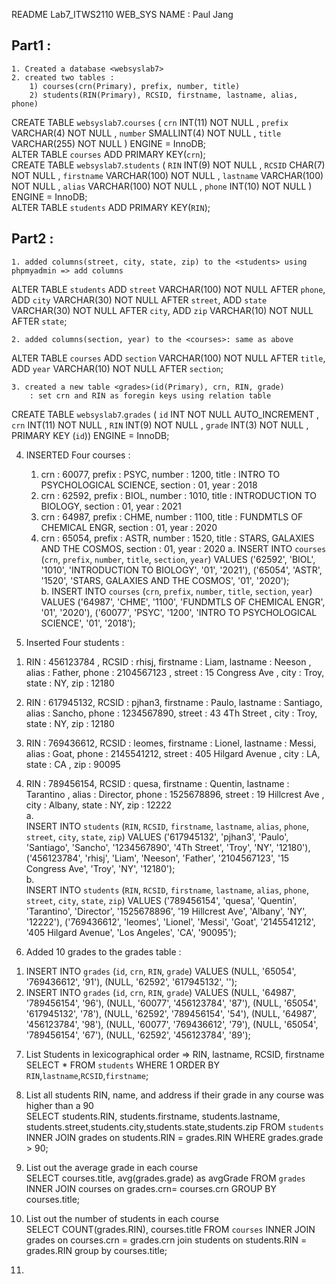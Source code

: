 
README Lab7_ITWS2110 WEB_SYS
NAME : Paul Jang

## Part1 : 
	1. Created a database <websyslab7>
  	2. created two tables : 
		1) courses(crn(Primary), prefix, number, title)
		2) students(RIN(Primary), RCSID, firstname, lastname, alias, phone)
CREATE TABLE `websyslab7`.`courses` ( `crn` INT(11) NOT NULL ,  `prefix` VARCHAR(4) NOT NULL ,  `number` SMALLINT(4) NOT NULL ,  `title` VARCHAR(255) NOT NULL ) ENGINE = InnoDB; <br/>
ALTER TABLE `courses` ADD PRIMARY KEY(`crn`); <br/>
CREATE TABLE `websyslab7`.`students` ( `RIN` INT(9) NOT NULL ,  `RCSID` CHAR(7) NOT NULL ,  `firstname` VARCHAR(100) NOT NULL , `lastname` VARCHAR(100) NOT NULL ,  `alias` VARCHAR(100) NOT NULL ,  `phone` INT(10) NOT NULL ) ENGINE = InnoDB; <br/>
 ALTER TABLE `students` ADD PRIMARY KEY(`RIN`); <br/>

 ## Part2 : 
	1. added columns(street, city, state, zip) to the <students> using phpmyadmin => add columns
ALTER TABLE `students`  ADD `street` VARCHAR(100) NOT NULL  AFTER `phone`,  ADD `city` VARCHAR(30) NOT NULL  AFTER `street`,  ADD `state` VARCHAR(30) NOT NULL  AFTER `city`,  ADD `zip` VARCHAR(10) NOT NULL  AFTER `state`;

	2. added columns(section, year) to the <courses>: same as above
  ALTER TABLE `courses`  ADD `section` VARCHAR(100) NOT NULL  AFTER `title`,  ADD `year` VARCHAR(10) NOT NULL  AFTER `section`;
  
	3. created a new table <grades>(id(Primary), crn, RIN, grade)
		: set crn and RIN as foregin keys using relation table
  CREATE TABLE `websyslab7`.`grades` ( `id` INT NOT NULL AUTO_INCREMENT ,  `crn` INT(11) NOT NULL ,  `RIN` INT(9) NOT NULL ,  `grade` INT(3) NOT NULL ,    PRIMARY KEY  (`id`)) ENGINE = InnoDB;   <br/>
  
  4. INSERTED Four courses :	
		1) crn : 60077, prefix : PSYC, number : 1200, title : INTRO TO PSYCHOLOGICAL SCIENCE, section : 01, year : 2018
		2) crn : 62592, prefix : BIOL, number : 1010, title : INTRODUCTION TO BIOLOGY, section : 01, year : 2021
		3) crn : 64987, prefix : CHME, number : 1100, title : FUNDMTLS OF CHEMICAL ENGR, section : 01, year : 2020
		4) crn : 65054, prefix : ASTR, number : 1520, title : STARS, GALAXIES AND THE COSMOS, section : 01, year : 2020
		  a. INSERT INTO `courses` (`crn`, `prefix`, `number`, `title`, `section`, `year`) VALUES ('62592', 'BIOL', '1010', 'INTRODUCTION TO BIOLOGY', '01', '2021'), ('65054', 'ASTR', '1520', 'STARS, GALAXIES AND THE COSMOS', '01', '2020'); <br/>
      b. INSERT INTO `courses` (`crn`, `prefix`, `number`, `title`, `section`, `year`) VALUES ('64987', 'CHME', '1100', 'FUNDMTLS OF CHEMICAL ENGR', '01', '2020'), ('60077', 'PSYC', '1200', 'INTRO TO PSYCHOLOGICAL SCIENCE', '01', '2018'); <br/>
	
 5. Inserted Four students :
		
1) RIN : 456123784 , RCSID : rhisj, firstname : Liam, lastname : Neeson , alias : Father, phone : 2104567123 , 			street : 15 Congress Ave , city : Troy, state : NY, zip : 12180
2) RIN : 617945132, RCSID : pjhan3, firstname : Paulo, lastname : Santiago, alias : Sancho, phone : 1234567890, 		street : 43 4Th Street , city : Troy, state : NY, zip : 12180

3) RIN : 769436612, RCSID : leomes, firstname : Lionel, lastname : Messi, alias : Goat, phone : 2145541212, 			street : 405 Hilgard Avenue , city : LA, state : CA , zip : 90095

4) RIN : 789456154, RCSID : quesa, firstname : Quentin, lastname : Tarantino , alias : Director, phone : 		1525678896, street : 19 Hillcrest Ave , city : Albany, state : NY, zip : 12222 <br/>
  a. <br/>INSERT INTO `students` (`RIN`, `RCSID`, `firstname`, `lastname`, `alias`, `phone`, `street`, `city`, `state`, `zip`) VALUES ('617945132', 'pjhan3', 'Paulo', 'Santiago', 'Sancho', '1234567890', '4Th Street', 'Troy', 'NY', '12180'), ('456123784', 'rhisj', 'Liam', 'Neeson', 'Father', '2104567123', '15 Congress Ave', 'Troy', 'NY', '12180');<br/>
  b. <br/> INSERT INTO `students` (`RIN`, `RCSID`, `firstname`, `lastname`, `alias`, `phone`, `street`, `city`, `state`, `zip`) VALUES ('789456154', 'quesa', 'Quentin', 'Tarantino', 'Director', '1525678896', '19 Hillcrest Ave', 'Albany', 'NY', '12222'), ('769436612', 'leomes', 'Lionel', 'Messi', 'Goat', '2145541212', '405 Hilgard Avenue', 'Los Angeles', 'CA', '90095');<br/>
  
6. Added 10 grades to the grades table : </br>
  1) INSERT INTO `grades` (`id`, `crn`, `RIN`, `grade`) VALUES (NULL, '65054', '769436612', '91'), (NULL, '62592', '617945132', ''); </br>
  2) INSERT INTO `grades` (`id`, `crn`, `RIN`, `grade`) VALUES (NULL, '64987', '789456154', '96'), (NULL, '60077', '456123784', '87'), (NULL, '65054', '617945132', '78'), (NULL, '62592', '789456154', '54'), (NULL, '64987', '456123784', '98'), (NULL, '60077', '769436612', '79'), (NULL, '65054', '789456154', '67'), (NULL, '62592', '456123784', '89'); </br>
7. List Students in lexicographical order => RIN, lastname, RCSID, firstname </br>
SELECT * FROM `students` WHERE 1 ORDER BY `RIN`,`lastname`,`RCSID`,`firstname`;

8. List all students RIN, name, and address if their grade in any course was higher than a 90</br>
SELECT students.RIN, students.firstname, students.lastname, students.street,students.city,students.state,students.zip FROM `students` INNER JOIN grades on students.RIN = grades.RIN WHERE grades.grade > 90; </br>
9. List out the average grade in each course </br>
SELECT courses.title, avg(grades.grade) as avgGrade FROM `grades` INNER JOIN courses on grades.crn= courses.crn GROUP BY courses.title;</br>
10.  List out the number of students in each course</br>
SELECT COUNT(grades.RIN), courses.title FROM `courses` INNER JOIN grades on courses.crn = grades.crn join students on students.RIN = grades.RIN group by courses.title;</br>
12. 
